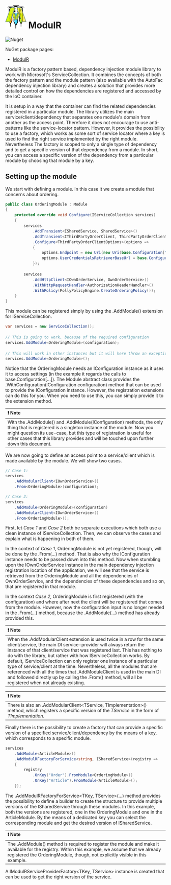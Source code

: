 # <img src=".\docs\ModulR-logo.png" width="13%" height="13%"> ModulR

![Nuget](https://img.shields.io/nuget/v/ModulR?color=green&style=plastic)

NuGet package pages:
- [ModulR](https://www.nuget.org/packages/ModulR/)

ModulR is a factory pattern based, dependency injection module library to work with Microsoft's ServiceCollection. It combines the concepts of both the factory pattern and the module pattern (also available with the AutoFac dependency injection library) and creates a solution that provides more detailed control on how the dependencies are registered and accessed by the IoC container. 

It is setup in a way that the container can find the related dependencies registered in a particular module. The library utilizes the main service/client/dependency that separates one module's domain from another as the access point. Therefore it does not encourage to use anti-patterns like the service-locator pattern. However, it provides the possibility to use a factory, which works as some sort of service locator where a key is used to find the right service implemented by the right module. Nevertheless The factory is scoped to only a single type of dependency and to get a specific version of that dependency from a module. In short, you can access a specific version of the dependency from a particular module by choosing that module by a key.



## Setting up the module

We start with defining a module. In this case it we create a module that concerns about ordering.

```c#
public class OrderingModule : Module
{
    protected override void Configure(IServiceCollection services)
    {
        services
            .AddTransient<ISharedService, SharedService>()
            .AddTransient<IThirdPartyOrderClient, ThirdPartyOrderClient>()
            .Configure<ThirdPartyOrderClientOptions>(options =>
            {
                options.Endpoint = new Uri(new Uri(base.Configuration["ThirdParty:BaseEndpoint"]), "/order/");
                options.UserCredentialsRetrieverBaseUrl = base.Configuration["ThirdParty:KeyVaultBaseAddress"];
            });
        
        services
            .AddHttpClient<IOwnOrderService, OwnOrderService>()
            .WithHttpRequestHandler<AuthorizationHeaderHandler>()
            .WithPolicy(PollyPolicyEngine.CreateOrderingPolicy());
    }
}
```

This module can be registered simply by using the .AddModule<TModule>() extension for IServiceCollection.

```c#
var services = new ServiceCollection();

// This is going to work, because of the required configuration
services.AddModule<OrderingModule>(configuration);

// This will work in other instances but it will here throw an exception eventually, because the OrderingModule needs the configuration
services.AddModule<OrderingModule>();
```

Notice that the OrderingModule needs an IConfiguration instance as it uses it to access settings (in the example it regards the calls to base.Configuration[...]). The Module abstract class provides the .WithConfiguration(IConfiguration configuration) method that can be used to provide the IConfiguration instance. However, the registration extensions can do this for you. When you need to use this, you can simply provide it to the extension method.

| :exclamation: **Note**                                       |
| :------------------------------------------------------------ |
| With the .AddModule<TModule>() and .AddModule<TModule>(IConfiguration) methods, the only thing that is registered is a singleton instance of the module. Now you might question its use-case, but this type of registration is useful for other cases that this library provides and will be touched upon further down this document. |

We are now going to define an access point to a service/client which is made available by the module. We will show two cases.

```c#
// Case 1:
services
    .AddModularClient<IOwnOrderService>()
    .From<OrderingModule>(configuration);
```

```c#
// Case 2:
services
    .AddModule<OrderingModule>(configuration)
    .AddModularClient<IOwnOrderService>()
    .From<OrderingModule>();
```

First, let *Case 1* and *Case 2* both be separate executions which both use a clean instance of IServiceCollection. Then, we can observe the cases and explain what is happening in both of them.

In the context of *Case 1*, OrderingModule is not yet registered, though, will be done by the .From<TModule>(...) method. That is also why the IConfiguration instance needs to be passed down into this method. Now when stumbling upon the IOwnOrderService instance in the main dependency injection registration location of the application, we will see that the service is retrieved from the OrderingModule and all the dependencies of OwnOrderService, and the dependencies of these dependencies and so on, that are registered in that module. 

In the context *Case 2*, OrderingModule is first registered (with the configuration) and where after next the client will be registered that comes from the module. However, now the configuration input is no longer needed in the .From<TModule>(...) method, because the .AddModule<TModule>(...) method has already provided this.

| :exclamation: **Note**                                       |
| :------------------------------------------------------------ |
| When the .AddModularClient extension is used twice in a row for the same client/service, the main DI service-provider will always return the instance of that client/service that was registered last. This has nothing to do with the library, but rather with how IServiceCollection works. By default, IServiceCollection can only register one instance of a particular type of service/client at the time. Nevertheless, all the modules that are referenced with all the times that .AddModuleClient is used in the main DI and followed directly up by calling the .From<TModule>() method, will all be registered when not already existing. |

| :exclamation: **Note**                                       |
| :------------------------------------------------------------ |
| There is also an .AddModularClient<TService, TImplementation>() method, which registers a specific version of the *TService* in the form of *TImplementation*. |

Finally there is the possibility to create a factory that can provide a specific version of a specified service/client/dependency by the means of a key, which corresponds to a specific module.

```c#
services
    .AddModule<ArticleModule>()
    .AddModulRFactoryForService<string, ISharedService>(registry =>
    {
        registry
            .OnKey("Order").FromModule<OrderingModule>()
            .OnKey("Article").FromModule<ArticleModule>();
    });
```

The .AddModulRFactoryForService<TKey, TService>(...) method provides the possibility to define a builder to create the structure to provide multiple versions of the ISharedService through these modules. In this example, both the versions are registered, one in the OrderingModule and one in the ArticleModule. By the means of a dedicated key you can select the corresponding module and get the desired version of ISharedService.

| :exclamation: **Note**                                       |
| :------------------------------------------------------------ |
| The .AddModule<ArticleModule>() method is required to register the module and make it available for the registry. Within this example, we assume that we already registered the OrderingModule, though, not explicitly visible in this example. |

A IModulRServiceProviderFactory<TKey, TService> instance is created that can be used to get the right version of the service.

